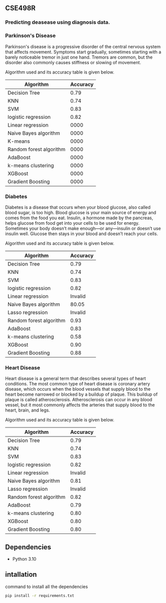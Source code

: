 ## CSE498R
### Predicting deasease using diagnosis data.
### Parkinson's Disease
Parkinson's disease is a progressive disorder of the central nervous system that affects movement. Symptoms start gradually, sometimes starting with a barely noticeable tremor in just one hand. Tremors are common, but the disorder also commonly causes stiffness or slowing of movement.

Algorithm used and its accuracy table is given below.

| Algorithm | Accuracy |
|-----------|----------|
| Decision Tree | 0.79 |
| KNN | 0.74 |
| SVM | 0.83 |
| logistic regression | 0.82 |
|Linear regression|0000|
|Naive Bayes algorithm|0000|
|K-means|0000|
|Random forest algorithm|0000|
|AdaBoost|0000|
|k-means clustering|0000|
|XGBoost|0000|
|Gradient Boosting|0000|

### Diabetes
Diabetes is a disease that occurs when your blood glucose, also called blood sugar, is too high. Blood glucose is your main source of energy and comes from the food you eat. Insulin, a hormone made by the pancreas, helps glucose from food get into your cells to be used for energy. Sometimes your body doesn’t make enough—or any—insulin or doesn’t use insulin well. Glucose then stays in your blood and doesn’t reach your cells.

Algorithm used and its accuracy table is given below.

| Algorithm | Accuracy |
|-----------|----------|
| Decision Tree | 0.79 |
| KNN | 0.74 |
| SVM | 0.83 |
| logistic regression | 0.82 |
|Linear regression|Invalid|
|Naive Bayes algorithm|80.05|
|Lasso regression|Invalid|
|Random forest algorithm|0.93|
|AdaBoost|0.83|
|k-means clustering|0.58|
|XGBoost|0.90|
|Gradient Boosting|0.88|


### Heart Disease
Heart disease is a general term that describes several types of heart conditions. The most common type of heart disease is coronary artery disease, which occurs when the blood vessels that supply blood to the heart become narrowed or blocked by a buildup of plaque. This buildup of plaque is called atherosclerosis. Atherosclerosis can occur in any blood vessel, but it most commonly affects the arteries that supply blood to the heart, brain, and legs.

Algorithm used and its accuracy table is given below.

| Algorithm | Accuracy |
|-----------|----------|
| Decision Tree | 0.79 |
| KNN | 0.74 |
| SVM | 0.83 |
| logistic regression | 0.82 |
|Linear regression|Invalid|
|Naive Bayes algorithm|0.81|
|Lasso regression |Invalid|
|Random forest algorithm|0.82|
|AdaBoost|0.79|
|k-means clustering|0.80|
|XGBoost|0.80|
|Gradient Boosting|0.80|

Dependencies
------------
* Python 3.10

intallation
-----------
command to install all the dependencies
```bash
pip install -r requirements.txt
```

